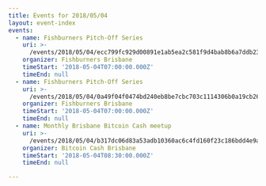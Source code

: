 ```yaml
---
title: Events for 2018/05/04
layout: event-index
events:
  - name: Fishburners Pitch-Off Series
    uri: >-
      /events/2018/05/04/ecc799fc929d00891e1ab5ea2c581f9d4bab8b6a7ddb230214964f240df0b622
    organizer: Fishburners Brisbane
    timeStart: '2018-05-04T07:00:00.000Z'
    timeEnd: null
  - name: Fishburners Pitch-Off Series
    uri: >-
      /events/2018/05/04/0a49f04f0474bd240eb8be7cbc703c1114306b0a19cb266377bc5102fdc05535
    organizer: Fishburners Brisbane
    timeStart: '2018-05-04T07:00:00.000Z'
    timeEnd: null
  - name: Monthly Brisbane Bitcoin Cash meetup
    uri: >-
      /events/2018/05/04/b317dc06d83a53adb10360ac6c4fd160f23c186bdd4e9a8c738d8b4dfefa45bc
    organizer: Bitcoin Cash Brisbane
    timeStart: '2018-05-04T08:30:00.000Z'
    timeEnd: null

---
```

